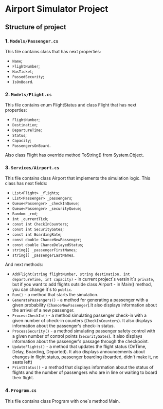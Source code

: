 ﻿# Airport Simulator Project

## Structure of project

### 1.  `Models/Passenger.cs`

This file contains class that has next properties:

* `Name`;
* `FlightNumber`;
* `HasTicket`;
* `PassedSecurity`;
* `IsOnBoard`.

### 2.  `Models/Flight.cs`

This file contains enum FlightStatus and class Flight that has next properties:

* `FlightNumber`;
* `Destination`;
* `DepartureTime`;
* `Status`;
* `Capacity`;
* `PassengersOnBoard`.

Also class Flight has override method ToString() from System.Object.

### 3.  `Services/Airport.cs`

This file contains class Airport that implements the simulation logic.
This class has next fields:

* `List<Flight> _flights`;
* `List<Passenger> _passengers`;
* `Queue<Passenger> _checkInQueue`;
* `Queue<Passenger> _securityQueue`;
* `Random _rnd`;
* `int _currentTick`;
* `const int CheckInCounters`;
* `const int SecurityGates`;
* `const int BoardingRate`;
* `const double ChanceNewPassenger`;
* `const double ChanceDelayedStatus`;
* `string[] _passengerFirstNames`;
* `string[] _passengerLastNames`.

And next methods:

* `AddFlight(string flightNumber, string destination, int departureTime, int capacity)` - in current project\`s versin it\`s `private`, but if you want to add flights outside class Airport - in Main() method, you can change it\`s to `public`.
* `Run()` - a method that starts the simulation.
* `GeneratePassengers()` - a method for generating a passenger with a given probability (`ChanceNewPassenger`).It also displays information about the arrival of a new passenger.
* `ProcessCheckIn()` - a method simulating passenger check-in with a given number of check-in counters  (`CheckInCounters`). It also displays information about the passenger's check-in status.
* `ProcessSecurity()` - a method simulating passenger safety control with a given number of control points (`SecurityGates`). It also displays information about the passenger's passage through the checkpoint.
* `UpdateFlights()` - a method that updates the flight status (OnTime, Delay, Boarding, Departed). It also displays announcements about changes in flight status, passenger boarding (boarded, didn't make it, no seats left)
* `PrintStatus()` - a method that displays information about the status of flights and the number of passengers who are in line or waiting to board their flight.

### 4.  `Program.cs`

This file contains class Program with one\`s method Main.